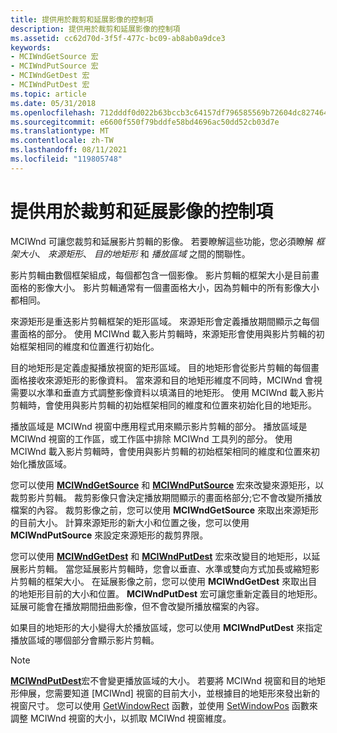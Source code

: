 ```yaml
---
title: 提供用於裁剪和延展影像的控制項
description: 提供用於裁剪和延展影像的控制項
ms.assetid: cc62d70d-3f5f-477c-bc09-ab8ab0a9dce3
keywords:
- MCIWndGetSource 宏
- MCIWndPutSource 宏
- MCIWndGetDest 宏
- MCIWndPutDest 宏
ms.topic: article
ms.date: 05/31/2018
ms.openlocfilehash: 712dddf0d022b63bccb3c64157df796585569b72604dc82746417d725c4135dd
ms.sourcegitcommit: e6600f550f79bddfe58bd4696ac50dd52cb03d7e
ms.translationtype: MT
ms.contentlocale: zh-TW
ms.lasthandoff: 08/11/2021
ms.locfileid: "119805748"
---
```

# <a name="providing-controls-for-cropping-and-stretching-images"></a>提供用於裁剪和延展影像的控制項

MCIWnd 可讓您裁剪和延展影片剪輯的影像。 若要瞭解這些功能，您必須瞭解 *框架大小*、 *來源矩形*、 *目的地矩形* 和 *播放區域* 之間的關聯性。

影片剪輯由數個框架組成，每個都包含一個影像。 影片剪輯的框架大小是目前畫面格的影像大小。 影片剪輯通常有一個畫面格大小，因為剪輯中的所有影像大小都相同。

來源矩形是重迭影片剪輯框架的矩形區域。 來源矩形會定義播放期間顯示之每個畫面格的部分。 使用 MCIWnd 載入影片剪輯時，來源矩形會使用與影片剪輯的初始框架相同的維度和位置進行初始化。

目的地矩形是定義虛擬播放視窗的矩形區域。 目的地矩形會從影片剪輯的每個畫面格接收來源矩形的影像資料。 當來源和目的地矩形維度不同時，MCIWnd 會視需要以水準和垂直方式調整影像資料以填滿目的地矩形。 使用 MCIWnd 載入影片剪輯時，會使用與影片剪輯的初始框架相同的維度和位置來初始化目的地矩形。

播放區域是 MCIWnd 視窗中應用程式用來顯示影片剪輯的部分。 播放區域是 MCIWnd 視窗的工作區，或工作區中排除 MCIWnd 工具列的部分。 使用 MCIWnd 載入影片剪輯時，會使用與影片剪輯的初始框架相同的維度和位置來初始化播放區域。

您可以使用 [**MCIWndGetSource**](/windows/desktop/api/Vfw/nf-vfw-mciwndgetsource) 和 [**MCIWndPutSource**](/windows/desktop/api/Vfw/nf-vfw-mciwndputsource) 宏來改變來源矩形，以裁剪影片剪輯。 裁剪影像只會決定播放期間顯示的畫面格部分;它不會改變所播放檔案的內容。 裁剪影像之前，您可以使用 **MCIWndGetSource** 來取出來源矩形的目前大小。 計算來源矩形的新大小和位置之後，您可以使用 **MCIWndPutSource** 來設定來源矩形的裁剪界限。

您可以使用 [**MCIWndGetDest**](/windows/desktop/api/Vfw/nf-vfw-mciwndgetdest) 和 [**MCIWndPutDest**](/windows/desktop/api/Vfw/nf-vfw-mciwndputdest) 宏來改變目的地矩形，以延展影片剪輯。 當您延展影片剪輯時，您會以垂直、水準或雙向方式加長或縮短影片剪輯的框架大小。 在延展影像之前，您可以使用 **MCIWndGetDest** 來取出目的地矩形目前的大小和位置。 **MCIWndPutDest** 宏可讓您重新定義目的地矩形。 延展可能會在播放期間扭曲影像，但不會改變所播放檔案的內容。

如果目的地矩形的大小變得大於播放區域，您可以使用 **MCIWndPutDest** 來指定播放區域的哪個部分會顯示影片剪輯。

> [!Note]  
> [**MCIWndPutDest**](/windows/desktop/api/Vfw/nf-vfw-mciwndputdest)宏不會變更播放區域的大小。 若要將 MCIWnd 視窗和目的地矩形伸展，您需要知道 [MCIWnd] 視窗的目前大小，並根據目的地矩形來發出新的視窗尺寸。 您可以使用 [GetWindowRect](/windows/win32/api/winuser/nf-winuser-getwindowrect) 函數，並使用 [SetWindowPos](/windows/win32/api/winuser/nf-winuser-setwindowpos) 函數來調整 MCIWnd 視窗的大小，以抓取 MCIWnd 視窗維度。

 

 

 